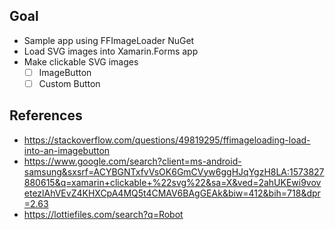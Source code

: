 ## Goal
* Sample app using FFImageLoader NuGet
* Load SVG images into Xamarin.Forms app
* Make clickable SVG images
    * [ ] ImageButton
    * [ ] Custom Button

## References
* https://stackoverflow.com/questions/49819295/ffimageloading-load-into-an-imagebutton
* https://www.google.com/search?client=ms-android-samsung&sxsrf=ACYBGNTxfvVsOK6GmCVyw6ggHJqYgzH8LA:1573827880615&q=xamarin+clickable+%22svg%22&sa=X&ved=2ahUKEwi9vovetezlAhVEvZ4KHXCpA4MQ5t4CMAV6BAgGEAk&biw=412&bih=718&dpr=2.63
* https://lottiefiles.com/search?q=Robot
